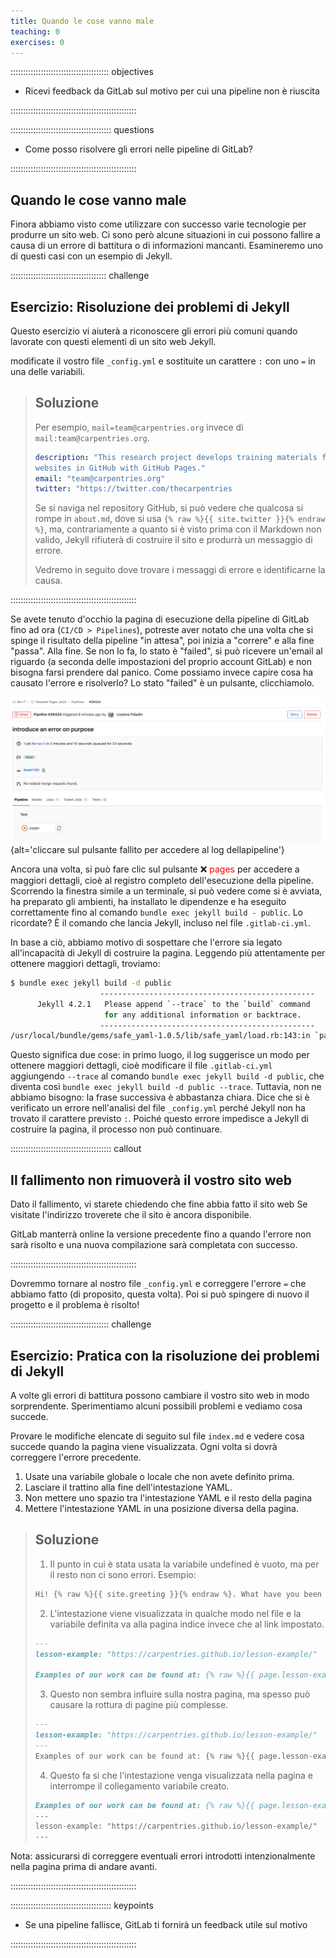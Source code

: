 ```yaml
---
title: Quando le cose vanno male
teaching: 0
exercises: 0
---
```


::::::::::::::::::::::::::::::::::::::: objectives

- Ricevi feedback da GitLab sul motivo per cui una pipeline non è riuscita

::::::::::::::::::::::::::::::::::::::::::::::::::

:::::::::::::::::::::::::::::::::::::::: questions

- Come posso risolvere gli errori nelle pipeline di GitLab?

::::::::::::::::::::::::::::::::::::::::::::::::::

## Quando le cose vanno male

Finora abbiamo visto come utilizzare con successo varie tecnologie per produrre un sito
web. Ci sono però alcune situazioni in cui possono fallire a causa di un errore di
battitura o di informazioni mancanti. Esamineremo uno di questi casi con un esempio di
Jekyll.

::::::::::::::::::::::::::::::::::::::  challenge

## Esercizio: Risoluzione dei problemi di Jekyll

Questo esercizio vi aiuterà a riconoscere gli errori più comuni quando lavorate con
questi elementi di un sito web Jekyll.

modificate il vostro file `_config.yml` e sostituite un carattere `:` con uno `=` in
una delle variabili.

> ## Soluzione
> 
> Per esempio, `mail=team@carpentries.org` invece di `mail:team@carpentries.org`.
> 
> ```yaml
> description: "This research project develops training materials for reseachers wanting to learn to build project
> websites in GitHub with GitHub Pages."
> email: "team@carpentries.org"
> twitter: "https://twitter.com/thecarpentries
> ```
> 
> Se si naviga nel repository GitHub, si può vedere che qualcosa si rompe in
> `about.md`, dove si usa `{% raw %}{{ site.twitter }}{% endraw %}`, ma,
> contrariamente a quanto si è visto prima con il Markdown non valido, Jekyll
> rifiuterà di costruire il sito e produrrà un messaggio di errore.
> 
> Vedremo in seguito dove trovare i messaggi di errore e identificarne la causa.

::::::::::::::::::::::::::::::::::::::::::::::::::

Se avete tenuto d'occhio la pagina di esecuzione della pipeline di GitLab fino ad ora
(`CI/CD > Pipelines`), potreste aver notato che una volta che si spinge il risultato
della pipeline "in attesa", poi inizia a "correre" e alla fine "passa". Alla fine. Se
non lo fa, lo stato è "failed", si può ricevere un'email al riguardo (a seconda delle
impostazioni del proprio account GitLab) e non bisogna farsi prendere dal panico. Come
possiamo invece capire cosa ha causato l'errore e risolverlo? Lo stato "failed" è un
pulsante, clicchiamolo.

![](fig/gitlab-error.png){alt='cliccare sul pulsante fallito per accedere al log dellapipeline'}

Ancora una volta, si può fare clic sul pulsante ❌ <span style="color:red">pages</span>
per accedere a maggiori dettagli, cioè al registro completo dell'esecuzione della
pipeline. Scorrendo la finestra simile a un terminale, si può vedere come si è avviata,
ha preparato gli ambienti, ha installato le dipendenze e ha eseguito correttamente fino
al comando `bundle exec jekyll build - public`. Lo ricordate? È il comando che lancia
Jekyll, incluso nel file `.gitlab-ci.yml`.

In base a ciò, abbiamo motivo di sospettare che l'errore sia legato all'incapacità di
Jekyll di costruire la pagina. Leggendo più attentamente per ottenere maggiori dettagli,
troviamo:

```bash 
$ bundle exec jekyll build -d public
                    ------------------------------------------------
      Jekyll 4.2.1   Please append `--trace` to the `build` command
                     for any additional information or backtrace.
                    ------------------------------------------------
/usr/local/bundle/gems/safe_yaml-1.0.5/lib/safe_yaml/load.rb:143:in `parse': (/builds/hpg_ToyM/0/grp-bio-it/template-pages-jekyll/_config.yml): could not find expected ':' while scanning a simple key at line 3 column 1 (Psych::SyntaxError)
```

> 
Questo significa due cose: in primo luogo, il log suggerisce un modo per ottenere
maggiori dettagli, cioè modificare il file `.gitlab-ci.yml` aggiungendo `--trace` al
comando `bundle exec jekyll build -d public`, che diventa così `bundle exec jekyll build -d public --trace`. Tuttavia, non ne abbiamo bisogno: la frase successiva è abbastanza
chiara. Dice che si è verificato un errore nell'analisi del file `_config.yml` perché
Jekyll non ha trovato il carattere previsto `:`. Poiché questo errore impedisce a Jekyll
di costruire la pagina, il processo non può continuare.

::::::::::::::::::::::::::::::::::::::::  callout

## Il fallimento non rimuoverà il vostro sito web

Dato il fallimento, vi starete chiedendo che fine abbia fatto il sito web Se visitate
l'indirizzo troverete che il sito è ancora disponibile.

GitLab manterrà online la versione precedente fino a quando l'errore non sarà risolto
e una nuova compilazione sarà completata con successo.

::::::::::::::::::::::::::::::::::::::::::::::::::

Dovremmo tornare al nostro file `_config.yml` e correggere l'errore `=` che abbiamo
fatto (di proposito, questa volta). Poi si può spingere di nuovo il progetto e il
problema è risolto!

:::::::::::::::::::::::::::::::::::::::  challenge

## Esercizio: Pratica con la risoluzione dei problemi di Jekyll

A volte gli errori di battitura possono cambiare il vostro sito web in modo
sorprendente. Sperimentiamo alcuni possibili problemi e vediamo cosa succede.

Provare le modifiche elencate di seguito sul file `index.md` e vedere cosa succede
quando la pagina viene visualizzata. Ogni volta si dovrà correggere l'errore
precedente.

1. Usate una variabile globale o locale che non avete definito prima.
2. Lasciare il trattino alla fine dell'intestazione YAML.
3. Non mettere uno spazio tra l'intestazione YAML e il resto della pagina
4. Mettere l'intestazione YAML in una posizione diversa della pagina.

> ## Soluzione
> 
> 1. Il punto in cui è stata usata la variabile undefined è vuoto, ma per il resto non
>   ci sono errori. Esempio:
>   
>   ```markdown 
>   Hi! {% raw %}{{ site.greeting }}{% endraw %}. What have you been up to?
>   ```
> 
> 2. L'intestazione viene visualizzata in qualche modo nel file e la variabile
>   definita va alla pagina indice invece che al link impostato.
>   
>   ```markdown 
>   ---
>   lesson-example: "https://carpentries.github.io/lesson-example/"
>   
>   Examples of our work can be found at: {% raw %}{{ page.lesson-example }}{% endraw %}
>   ```
> 
> 3. Questo non sembra influire sulla nostra pagina, ma spesso può causare la rottura
>   di pagine più complesse.
>   
>   ```markdown 
>   ---
>   lesson-example: "https://carpentries.github.io/lesson-example/"
>   ---
>   Examples of our work can be found at: {% raw %}{{ page.lesson-example }}{% endraw %}
>   ```
> 
> 4. Questo fa sì che l'intestazione venga visualizzata nella pagina e interrompe il
>   collegamento variabile creato.
>   
>   ```markdown 
>   Examples of our work can be found at: {% raw %}{{ page.lesson-example }}{% endraw %}
>   ---
>   lesson-example: "https://carpentries.github.io/lesson-example/"
>   ---
>   ```

Nota: assicurarsi di correggere eventuali errori introdotti intenzionalmente nella
pagina prima di andare avanti.

::::::::::::::::::::::::::::::::::::::::::::::::::

:::::::::::::::::::::::::::::::::::::::: keypoints

- Se una pipeline fallisce, GitLab ti fornirà un feedback utile sul motivo

::::::::::::::::::::::::::::::::::::::::::::::::::


